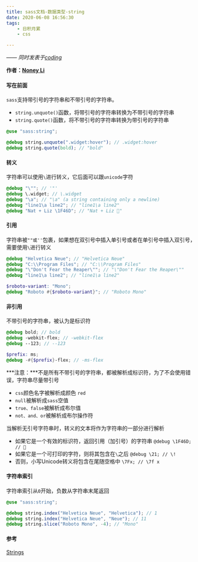 ```yaml
---
title: sass文档-数据类型-string
date: 2020-06-08 16:56:30
tags:
    - 日积月累
    - css

---
```


[Noney Li]: https://github.com/noney/ "noneyli"

*—— 同时发表于[coding](http://0kv30q.coding-pages.com/)*

__作者：[Noney Li]__

#### 写在前面

`sass`支持带引号的字符串和不带引号的字符串。

- `string.unquote()`函数，将带引号的字符串转换为不带引号的字符串
- `string.quote()`函数，将不带引号的字符串转换为带引号的字符串

```scss
@use "sass:string";

@debug string.unquote(".widget:hover"); // .widget:hover
@debug string.quote(bold); // "bold"
```

#### 转义

字符串可以使用`\`进行转义，它后面可以跟`unicode`字符

```scss
@debug "\""; // '"'
@debug \.widget; // \.widget
@debug "\a"; // "\a" (a string containing only a newline)
@debug "line1\a line2"; // "line1\a line2"
@debug "Nat + Liz \1F46D"; // "Nat + Liz 👭"
```

#### 引用

字符串被`""或''`包裹，如果想在双引号中插入单引号或者在单引号中插入双引号，需要使用`\`进行转义

```scss
@debug "Helvetica Neue"; // "Helvetica Neue"
@debug "C:\\Program Files"; // "C:\\Program Files"
@debug "\"Don't Fear the Reaper\""; // "\"Don't Fear the Reaper\""
@debug "line1\a line2"; // "line1\a line2"

$roboto-variant: "Mono";
@debug "Roboto #{$roboto-variant}"; // "Roboto Mono"
```

#### 非引用

不带引号的字符串，被认为是标识符

```scss
@debug bold; // bold
@debug -webkit-flex; // -webkit-flex
@debug --123; // --123

$prefix: ms;
@debug -#{$prefix}-flex; // -ms-flex
```

***注意：***不是所有不带引号的字符串，都被解析成标识符，为了不会使用错误，字符串尽量带引号

- `css`颜色名字被解析成颜色 `red`
- `null`被解析成`sass`空值
- `true、false`被解析成布尔值
- `not、and、or`被解析成布尔操作符

当解析无引号字符串时，转义的文本将作为字符串的一部分进行解析

- 如果它是一个有效的标识符，返回引用（加引号）的字符串  `@debug \1F46D; // 👭`
- 如果它是一个可打印的字符，则将其包含在`\`之后 `@debug \21; // \!`
- 否则，小写Unicode转义将包含在尾随空格中 `\7Fx; // \7f x`

#### 字符串索引

字符串索引从`0`开始，负数从字符串末尾返回

```scss
@use "sass:string";

@debug string.index("Helvetica Neue", "Helvetica"); // 1
@debug string.index("Helvetica Neue", "Neue"); // 11
@debug string.slice("Roboto Mono", -4); // "Mono"
```

#### 参考

[Strings](https://sass-lang.com/documentation/values/strings)